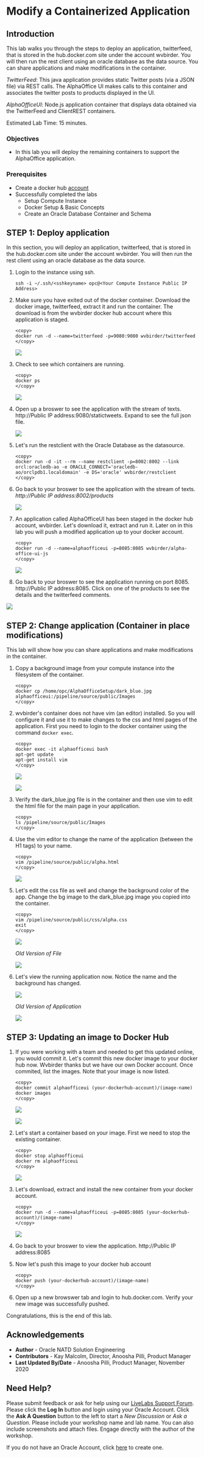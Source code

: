 # Modify a Containerized Application

## Introduction

This lab walks you through the steps to deploy an application, twitterfeed, that is stored in the hub.docker.com site under the account wvbirder. You will then run the rest client using an oracle database as the data source. You can share applications and make modifications in the container.

*TwitterFeed*: This java application provides static Twitter posts (via a JSON file) via REST calls. The AlphaOffice UI makes calls to this container and associates the twitter posts to products displayed in the UI.

*AlphaOfficeUI*: Node.js application container that displays data obtained via the TwitterFeed and ClientREST containers.

Estimated Lab Time: 15 minutes.

### Objectives

- In this lab you will deploy the remaining containers to support the AlphaOffice application.

### Prerequisites

* Create a docker hub [account](http://hub.docker.com)
* Successfully completed the labs
    - Setup Compute Instance
    - Docker Setup & Basic Concepts
    - Create an Oracle Database Container and Schema

## **STEP 1:** Deploy application

In this section, you will deploy an application, twitterfeed, that is stored in the hub.docker.com site under the account wvbirder.  You will then run the rest client using an oracle database as the data source.

1. Login to the instance using ssh.

    ````
    ssh -i ~/.ssh/<sshkeyname> opc@<Your Compute Instance Public IP Address>
    ````

2.  Make sure you have exited out of the docker container.  Download the docker image, twitterfeed, extract it and run the container.  The download is from the wvbirder docker hub account where this application is staged.

    ````
    <copy>
    docker run -d --name=twitterfeed -p=9080:9080 wvbirder/twitterfeed
    </copy>
    ````

    ![](images/section7step1.png " ")

3.  Check to see which containers are running.

    ````
    <copy>
    docker ps
    </copy>
    ````

    ![](images/section7step2.png " ")

4.  Open up a broswer to see the application with the stream of texts.  http://Public IP address:9080/statictweets.  Expand to see the full json file.

    ![](images/section7step3.png " ")

5.  Let's run the restclient with the Oracle Database as the datasource.

    ````
    <copy>
    docker run -d -it --rm --name restclient -p=8002:8002 --link orcl:oracledb-ao -e ORACLE_CONNECT='oracledb-ao/orclpdb1.localdomain' -e DS='oracle' wvbirder/restclient
    </copy>
    ````

6.  Go back to your broswer to see the application with the stream of texts.  *http://Public IP address:8002/products*

    ![](images/twitterproducts.png " ")

7.  An application called AlphaOfficeUI has been staged in the docker hub account, wvbirder.  Let's download it, extract and run it.  Later on in this lab you will push a modified application up to your docker account.

    ````
    <copy>
    docker run -d --name=alphaofficeui -p=8085:8085 wvbirder/alpha-office-ui-js
    </copy>
    ````

    ![](images/section7step6.png " ")

8.  Go back to your broswer to see the application running on port 8085.  http://Public IP address:8085.  Click on one of the products to see the details and the twitterfeed comments.

   ![](images/alphaoffice.png " ")

## **STEP 2:** Change application (Container in place modifications)

This lab will show how you can share applications and make modifications in the container.

1. Copy a background image from your compute instance into the filesystem of the container.
    ````
    <copy>
    docker cp /home/opc/AlphaOfficeSetup/dark_blue.jpg alphaofficeui:/pipeline/source/public/Images
    </copy>
    ````

2.  wvbirder's container does not have vim (an editor) installed.  So you will configure it and use it to make changes to the css and html pages of the application.  First you need to login to the docker container using the command `docker exec`.

    ````
    <copy>
    docker exec -it alphaofficeui bash
    apt-get update
    apt-get install vim
    </copy>
    ````

    ![](images/section8step1.png " ")

    ![](images/section8step2.png " ")

3.  Verify the dark_blue.jpg file is in the container and then use vim to edit the html file for the main page in your application.

    ````
    <copy>
    ls /pipeline/source/public/Images
    </copy>
    ````

4.  Use the vim editor to change the name of the application (between the H1 tags) to your name.

    ````
    <copy>
    vim /pipeline/source/public/alpha.html
    </copy>
    ````

    ![](images/section8step4.png " ")

5.  Let's edit the css file as well and change the background color of the app.  Change the bg image to the dark_blue.jpg image you copied into the container.

    ````
    <copy>
    vim /pipeline/source/public/css/alpha.css
    exit
    </copy>
    ````

    ![](images/section8step5b.png " ")

    *Old Version of File*

    ![](images/section8oldversion.png " ")

6.  Let's view the running application now.  Notice the name and the background has changed.

    ![](images/section8step9.png " ")

    *Old Version of Application*

    ![](images/oldalphaoffice.png " ")

## **STEP 3:** Updating an image to Docker Hub

1.  If you were working with a team and needed to get this updated online, you would commit it.  Let's commit this new docker image to your docker hub now.  Wvbirder thanks but we have our own Docker account.  Once commited, list the images.  Note that your image is now listed.

    ````
    <copy>
    docker commit alphaofficeui (your-dockerhub-account)/(image-name)
    docker images
    </copy>
    ````

    ![](images/section8step5a.png " ")

    ![](images/section8step5.png " ")

2.  Let's start a container based on your image.  First we need to stop the existing container.

    ````
    <copy>
    docker stop alphaofficeui
    docker rm alphaofficeui
    </copy>
    ````

    ![](images/section8step6.png " ")

3.  Let's download, extract and install the new container from your docker account.

    ````
    <copy>
    docker run -d --name=alphaofficeui -p=8085:8085 (your-dockerhub-account)/(image-name)
    </copy>
    ````

    ![](images/section8step7.png " ")

4. Go back to your broswer to view the application.  http://Public IP address:8085

5. Now let's push this image to your docker hub account

    ````
    <copy>
    docker push (your-dockerhub-account)/(image-name)
    </copy>
    ````

6.  Open up a new browswer tab and login to hub.docker.com.  Verify your new image was successfully pushed. 

Congratulations, this is the end of this lab.

## Acknowledgements
* **Author** - Oracle NATD Solution Engineering
* **Contributors** - Kay Malcolm, Director, Anoosha Pilli, Product Manager
* **Last Updated By/Date** - Anoosha Pilli, Product Manager, November 2020

## Need Help?
Please submit feedback or ask for help using our [LiveLabs Support Forum](https://community.oracle.com/tech/developers/categories/docker). Please click the **Log In** button and login using your Oracle Account. Click the **Ask A Question** button to the left to start a *New Discussion* or *Ask a Question*.  Please include your workshop name and lab name.  You can also include screenshots and attach files.  Engage directly with the author of the workshop.

If you do not have an Oracle Account, click [here](https://profile.oracle.com/myprofile/account/create-account.jspx) to create one. 

